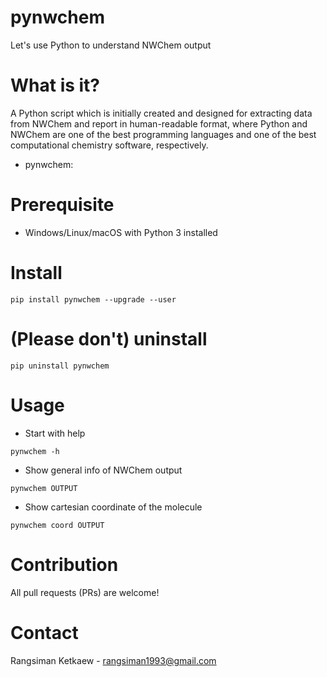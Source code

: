 # pynwchem

Let's use Python to understand NWChem output

# What is it?

A Python script which is initially created and designed for extracting data from NWChem and report in human-readable format, where Python and NWChem are one of the best programming languages and one of the best computational chemistry software, respectively.

- pynwchem: 

# Prerequisite

- Windows/Linux/macOS with Python 3 installed

# Install

```
pip install pynwchem --upgrade --user
```

# (Please don't) uninstall

```
pip uninstall pynwchem
```

# Usage

- Start with help

```
pynwchem -h
```

- Show general info of NWChem output

```
pynwchem OUTPUT
```

- Show cartesian coordinate of the molecule

```
pynwchem coord OUTPUT
```

# Contribution

All pull requests (PRs) are welcome!

# Contact
Rangsiman Ketkaew - <rangsiman1993@gmail.com>
